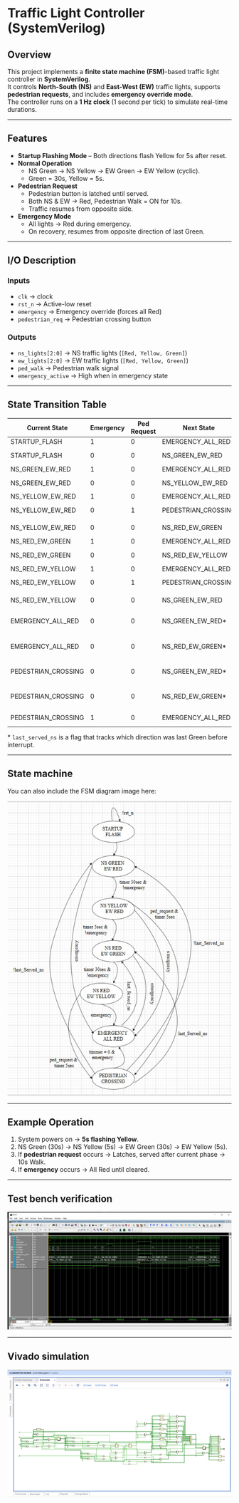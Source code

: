 #  Traffic Light Controller (SystemVerilog)

##  Overview
This project implements a **finite state machine (FSM)**-based traffic light controller in **SystemVerilog**.  
It controls **North-South (NS)** and **East-West (EW)** traffic lights, supports **pedestrian requests**, and includes **emergency override mode**.  
The controller runs on a **1 Hz clock** (1 second per tick) to simulate real-time durations.

---

##  Features
- **Startup Flashing Mode** – Both directions flash Yellow for 5s after reset.  
- **Normal Operation**  
  - NS Green → NS Yellow → EW Green → EW Yellow (cyclic).  
  - Green = 30s, Yellow = 5s.  
- **Pedestrian Request**  
  - Pedestrian button is latched until served.  
  - Both NS & EW → Red, Pedestrian Walk = ON for 10s.  
  - Traffic resumes from opposite side.  
- **Emergency Mode**  
  - All lights → Red during emergency.  
  - On recovery, resumes from opposite direction of last Green.  

---


##  I/O Description

### Inputs
- `clk` →  clock  
- `rst_n` → Active-low reset  
- `emergency` → Emergency override (forces all Red)  
- `pedestrian_req` → Pedestrian crossing button  

### Outputs
- `ns_lights[2:0]` → NS traffic lights (`[Red, Yellow, Green]`)  
- `ew_lights[2:0]` → EW traffic lights (`[Red, Yellow, Green]`)  
- `ped_walk` → Pedestrian walk signal  
- `emergency_active` → High when in emergency state  

---

##  State Transition Table

| Current State        | Emergency | Ped Request | Next State           | Output Logic                         |
|----------------------|-----------|-------------|----------------------|--------------------------------------|
| STARTUP_FLASH        | 1         | 0           | EMERGENCY_ALL_RED    | All Red                              |
| STARTUP_FLASH        | 0         | 0           | NS_GREEN_EW_RED      | NS=Green, EW=Red                     |
| NS_GREEN_EW_RED      | 1         | 0           | EMERGENCY_ALL_RED    | All Red                              |
| NS_GREEN_EW_RED      | 0         | 0           | NS_YELLOW_EW_RED     | NS=Yellow, EW=Red                    |
| NS_YELLOW_EW_RED     | 1         | 0           | EMERGENCY_ALL_RED    | All Red                              |
| NS_YELLOW_EW_RED     | 0         | 1           | PEDESTRIAN_CROSSING  | Pedestrian Walk ON                   |
| NS_YELLOW_EW_RED     | 0         | 0           | NS_RED_EW_GREEN      | NS=Red, EW=Green                     |
| NS_RED_EW_GREEN      | 1         | 0           | EMERGENCY_ALL_RED    | All Red                              |
| NS_RED_EW_GREEN      | 0         | 0           | NS_RED_EW_YELLOW     | NS=Red, EW=Yellow                    |
| NS_RED_EW_YELLOW     | 1         | 0           | EMERGENCY_ALL_RED    | All Red                              |
| NS_RED_EW_YELLOW     | 0         | 1           | PEDESTRIAN_CROSSING  | Pedestrian Walk ON                   |
| NS_RED_EW_YELLOW     | 0         | 0           | NS_GREEN_EW_RED      | NS=Green, EW=Red                     |
| EMERGENCY_ALL_RED    | 0         | 0           | NS_GREEN_EW_RED*     | If `!last_served_ns` → NS Green      |
| EMERGENCY_ALL_RED    | 0         | 0           | NS_RED_EW_GREEN*     | If `last_served_ns` → EW Green       |
| PEDESTRIAN_CROSSING  | 0         | 0           | NS_GREEN_EW_RED*     | If `!last_served_ns` → NS Green      |
| PEDESTRIAN_CROSSING  | 0         | 0           | NS_RED_EW_GREEN*     | If `last_served_ns` → EW Green       |
| PEDESTRIAN_CROSSING  | 1         | 0           | EMERGENCY_ALL_RED    | All Red `if timer =0`                               |

\* `last_served_ns` is a flag that tracks which direction was last Green before interrupt.

---
## State machine
You can also include the FSM diagram image here:  

![FSM Transition Diagram](images/fsm_traffic_light.png)

---

##  Example Operation
1. System powers on → **5s flashing Yellow**.  
2. NS Green (30s) → NS Yellow (5s) → EW Green (30s) → EW Yellow (5s).  
3. If **pedestrian request** occurs → Latches, served after current phase → 10s Walk.  
4. If **emergency** occurs → All Red until cleared.  

---

##  Test bench verification

![Traffic Controller FSM](images/fsm_traffic_lights_tb.png)

---
## Vivado simulation
![Traffic Controller FSM](images/traffic_light_vivado.png) 